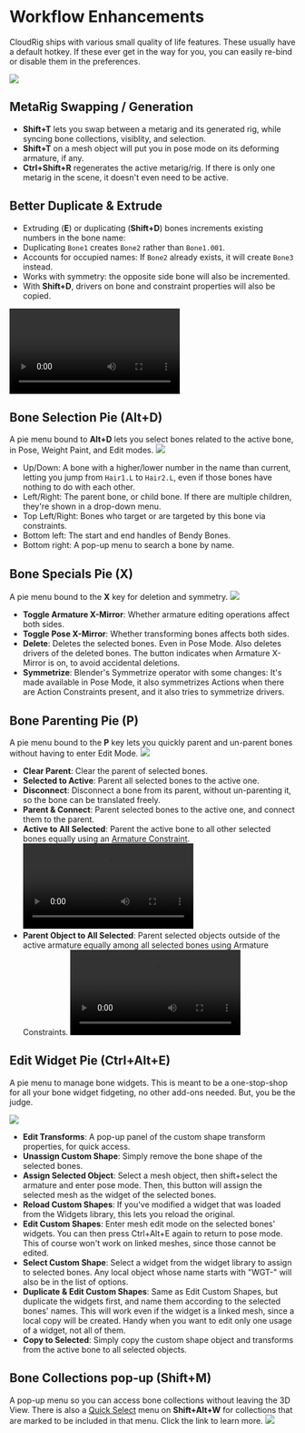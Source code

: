 # Workflow Enhancements
CloudRig ships with various small quality of life features. These usually have a default hotkey. If these ever get in the way for you, you can easily re-bind or disable them in the preferences.

<img src="/media/addons/cloudrig/hotkeys_ui.png">

## MetaRig Swapping / Generation
- **Shift+T** lets you swap between a metarig and its generated rig, while syncing bone collections, visiblity, and selection.
- **Shift+T** on a mesh object will put you in pose mode on its deforming armature, if any.
- **Ctrl+Shift+R** regenerates the active metarig/rig. If there is only one metarig in the scene, it doesn't even need to be active.

## Better Duplicate & Extrude
-  Extruding (**E**) or duplicating (**Shift+D**) bones increments existing numbers in the bone name:
- Duplicating `Bone1` creates `Bone2` rather than `Bone1.001`.
- Accounts for occupied names: If `Bone2` already exists, it will create `Bone3` instead.
- Works with symmetry: the opposite side bone will also be incremented.
- With **Shift+D**, drivers on bone and constraint properties will also be copied.

<video src="/media/addons/cloudrig/better_duplicate_extrude.mp4" controls></video>

## Bone Selection Pie (Alt+D)
A pie menu bound to **Alt+D** lets you select bones related to the active bone, in Pose, Weight Paint, and Edit modes.
<img src="/media/addons/cloudrig/pie_bone_find.png">

- Up/Down: A bone with a higher/lower number in the name than current, letting you jump from `Hair1.L` to `Hair2.L`, even if those bones have nothing to do with each other.
- Left/Right: The parent bone, or child bone. If there are multiple children, they're shown in a drop-down menu.
- Top Left/Right: Bones who target or are targeted by this bone via constraints.
- Bottom left: The start and end handles of Bendy Bones.
- Bottom right: A pop-up menu to search a bone by name.

## Bone Specials Pie (X)
A pie menu bound to the **X** key for deletion and symmetry.
<img src="/media/addons/cloudrig/pie_bone_specials.png">

- **Toggle Armature X-Mirror**: Whether armature editing operations affect both sides.
- **Toggle Pose X-Mirror**: Whether transforming bones affects both sides.
- **Delete**: Deletes the selected bones. Even in Pose Mode. Also deletes drivers of the deleted bones. The button indicates when Armature X-Mirror is on, to avoid accidental deletions.
- **Symmetrize**: Blender's Symmetrize operator with some changes: It's made available in Pose Mode, it also symmetrizes Actions when there are Action Constraints present, and it also tries to symmetrize drivers.

## Bone Parenting Pie (P)
A pie menu bound to the **P** key lets you quickly parent and un-parent bones without having to enter Edit Mode.
<img src="/media/addons/cloudrig/pie_bone_parenting.png">

- **Clear Parent**: Clear the parent of selected bones.
- **Selected to Active**: Parent all selected bones to the active one.
- **Disconnect**: Disconnect a bone from its parent, without un-parenting it, so the bone can be translated freely.
- **Parent & Connect**: Parent selected bones to the active one, and connect them to the parent.
- **Active to All Selected**: Parent the active bone to all other selected bones equally using an [Armature Constraint](https://docs.blender.org/manual/en/latest/animation/constraints/relationship/armature.html).
<video src="/media/addons/cloudrig/parent_active_to_all_selected.mp4" controls></video>
- **Parent Object to All Selected**: Parent selected objects outside of the active armature equally among all selected bones using Armature Constraints.
<video src="/media/addons/cloudrig/parent_object_to_selected_bones.mp4" controls></video>


## Edit Widget Pie (Ctrl+Alt+E)
A pie menu to manage bone widgets. This is meant to be a one-stop-shop for all your bone widget fidgeting, no other add-ons needed. But, you be the judge.

<img src="/media/addons/cloudrig/pie_edit_widget.png">

- **Edit Transforms**: A pop-up panel of the custom shape transform properties, for quick access.
- **Unassign Custom Shape**: Simply remove the bone shape of the selected bones.
- **Assign Selected Object**: Select a mesh object, then shift+select the armature and enter pose mode. Then, this button will assign the selected mesh as the widget of the selected bones.
- **Reload Custom Shapes**: If you've modified a widget that was loaded from the Widgets library, this lets you reload the original.
- **Edit Custom Shapes**: Enter mesh edit mode on the selected bones' widgets. You can then press Ctrl+Alt+E again to return to pose mode. This of course won't work on linked meshes, since those cannot be edited.
- **Select Custom Shape**: Select a widget from the widget library to assign to selected bones. Any local object whose name starts with "WGT-" will also be in the list of options.
- **Duplicate & Edit Custom Shapes**: Same as Edit Custom Shapes, but duplicate the widgets first, and name them according to the selected bones' names. This will work even if the widget is a linked mesh, since a local copy will be created. Handy when you want to edit only one usage of a widget, not all of them.
- **Copy to Selected**: Simply copy the custom shape object and transforms from the active bone to all selected objects.

## Bone Collections pop-up (Shift+M)
A pop-up menu so you can access bone collections without leaving the 3D View. There is also a [Quick Select](organizing-bones#selection-sets) menu on **Shift+Alt+W** for collections that are marked to be included in that menu. Click the link to learn more.
<img src="/media/addons/cloudrig/bone_collections_popup.png">